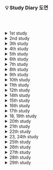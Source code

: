 ### 💡 Study Diary 도연

<br/><br/>

<details>
  <summary>1st study</summary>
  📅기간 : 2021-07-26 ~ 2021-07-30   
     
  🌱목표
  * kotlin 기본 공부
  * 단계별 문제 풀이 20단계까지 1문제씩풀기
  
  
  |날짜|문제|
  |:--:|:---|
  |**07/26(월)** | 1단계([10869](https://www.acmicpc.net/problem/10869)), 2단계([2884](https://www.acmicpc.net/problem/2884)), 3단계([2439](https://www.acmicpc.net/problem/2439))|
  |**07/27(화)** | 4단계([1110](https://www.acmicpc.net/problem/1110)), 5단계([4344](https://www.acmicpc.net/problem/4344))|
  |**07/28(수)** |6단계([4673](https://www.acmicpc.net/problem/4673)), 7단계([1157](https://www.acmicpc.net/problem/1157)), 8단계([2839](https://www.acmicpc.net/problem/2839))|
  |[**07/29(목)**](#0729목) |9단계([11653](https://www.acmicpc.net/problem/11653)), 10단계([11729](https://www.acmicpc.net/problem/11729)), 11단계([7568](https://www.acmicpc.net/problem/7568)), 12단계([2750](https://www.acmicpc.net/problem/2750)), 18단계([10773](https://www.acmicpc.net/problem/10773)), 15단계([1003](https://www.acmicpc.net/problem/1003)), 16단계([11047](https://www.acmicpc.net/problem/11047))|
  |[**07/30(금)**](#0730금) ||
  
  *   *   *

  #### 07/29(목)

  11 단계 Brute-Force : 문제를 이해하고 정의하는 것을 우선할 것.   
  12 단계 정렬&nbsp;&nbsp;&nbsp;&nbsp;&nbsp;&nbsp;&nbsp;&nbsp;&nbsp;&nbsp;&nbsp;&nbsp;: 카운팅 정렬의 실패   
  17 단계 DP&nbsp;&nbsp;&nbsp;&nbsp;&nbsp;&nbsp;&nbsp;&nbsp;&nbsp;&nbsp;&nbsp;&nbsp;&nbsp;&nbsp;&nbsp;: 상향식으로 풀이, 하향식은 아직 어려움

  *   *   *

  #### 07/30(금)

  2750 수 정렬하기 : 삽입정렬 잘못 풀음, 다시 풀어야 한다.
</details>

<details>
  <summary>2nd study</summary>
  📅기간 : 2021-08-02 ~ 2021-08-06   

  🌱목표
  * Kotlin으로 기본 자료구조 구현

  📃숙제
  |문제|문제유형|
  |:--:|:------|
  |[네트워크](https://programmers.co.kr/learn/courses/30/lessons/43162)|DFS/BFS|
  |[순위검색](https://programmers.co.kr/learn/courses/30/lessons/72412)||
  |[문자열 압축](https://programmers.co.kr/learn/courses/30/lessons/60057)||
  
   *   *   *
  
  네트워크 빼고 풀지 못함.

</details>


<details>
  <summary>3th study</summary>
  📅기간 : 2021-08-09 ~ 2021-08-13   
  
  🌱목표
  * Kotlin으로 기본 자료구조 구현
  * kotlin의 다양한 함수 공부

  📃숙제
  |문제|문제유형|
  |:--:|:-------|
  |[토마토](https://www.acmicpc.net/problem/7576)|BFS|
  |[유기농 배추](https://www.acmicpc.net/problem/1012)|DFS/BFS|
  |[보물섬](https://www.acmicpc.net/problem/2589)|BFS|

  <br />

  |날짜|문제|
  |:--:|:---|
  |**08/09(월)**| X |
  |[**08/10(화)**](#0810화)|BOJ_7576_토마토|
  |**08/11(수)**| X |
  |[**08/12(목)**](#0812목)|BOJ_1012_유기농배추, BOJ_2589_보물섬|
  |[**08/13(금)**]()||
  
   *   *   *
  
  ### 08/10(화)
  kotlin for문 범위의 다양한 표현
  ```kotlin
  fun forLoop(){
      println("[for] 반복문")
      val items = listOf("apple", "banana", "kiwi")

      // A
      for(item in items) {
          println(item)
      }
      // B
      for(index in 0..(items.size-1)) {
          println("이건 item at $index is ${items[index]}")
      }
      // C
      for(index in 0 until items.size) {
          println("이건 item at $index is ${items[index]}")
      }
      // D
      for(index in items.indices) { //indices -> 0..2
          println("item at $index is ${items[index]}")
      }
  }
  ```

   *   *   *

  ### 08/12(목)
  <br />
  chunked   

  ```kotlin
  s:String.chunked(size:Int)    // return List<String>
  ```
  size는 자를 크기이다.
  ex. size가 2 이면, 2문자씩 문자열을 자르겠다는 의미
  <br />
  Pair   

  ```kotlin
  Pair<T, T> = Pair(value: T, value: T)
  ```
  bfs에서 Pair는 매우 유용

  나의 문제점 : BFS나 DFS의 변수나 범위에서 실수가 잦다.
</details>

<details>
  <summary>4th study</summary>
  📅기간 : 2021-08-16 ~ 2021-08-20   
  
  🌱목표
  * Kotlin으로 기본 자료구조 구현
  * kotlin의 다양한 함수 공부

  📃숙제
  |문제|
  |:--:|
  |[괄호제거](https://www.acmicpc.net/problem/2800)|
  |[최대 힙](https://www.acmicpc.net/problem/11279)|
  |[트리](https://www.acmicpc.net/problem/4256)|
  
   *   *   *
  
  4주차는 한문제도 풀지 못함.
</details>

<details>
  <summary>5th study</summary>
  📅기간 : 2021-08-23 ~ 2021-08-27   
  
  🌱목표
  * Kotlin으로 기본 자료구조 구현
  * kotlin의 다양한 함수 공부
  * kotlin의 기본구조 공부

  📃숙제
  |문제|유형|
  |:--:|:---|
  |[폰_호석만](https://www.acmicpc.net/problem/21275)|수학|
  |[최소 회의실 개수](https://www.acmicpc.net/problem/19598)|그리디|
  |[징검다리 건너기](https://www.acmicpc.net/problem/21317)|DP|

  <br />
  
  |날짜|문제|
  |:--:|:---|
  |**08/23(월)**|X|
  |[**08/24(화)**](#0824화)|폰_호석만|
  |[**08/25(수)**](#0825수)|오답고침|
  |[**08/26(목)**]()||
  |[**08/27(금)**]()||

   *   *   *

  ### 08/24(화)
  폰_호석만 부분 성공 : 22/24   
  부루트 포스 등 알고리즘에 의존하지 않는 문제들을 푸는 것에 익숙해질 필요가 있다.

  ### 08/25(수)
  폰_호석만 성공 : 24/24   
  실패 원인 : for문에서 until을 사용하고 전체크기-1을 해주는 실수를 함.

</details>

<details>
  <summary>6th study</summary>
  📅기간 : 2021-08-30 ~ 2021-09-03   

  🌱목표
  * Kotlin으로 기본 자료구조 구현
  * kotlin의 다양한 함수 공부

  📃숙제
  |문제|문제 유형|
  |:--:|:-------|
  |[상어 초등학교](https://www.acmicpc.net/problem/21608)|시뮬레이션, 구현|
  |[겹치는 건 싫어](https://www.acmicpc.net/problem/20922)|투 포인터|
  |[가장 큰 정사각형](https://www.acmicpc.net/problem/1915)|DP|
</details>

<details>
<summary>7th study</summary>
📅기간 : 2021-09-06 ~ 2021-09-11   

  🌱목표
  * Kotlin으로 기본 자료구조 구현
  * kotlin의 다양한 함수 공부

📃숙제
  |문제|문제 유형|해결|
  |:----:|:----------|:----:|
  |[](https://www.acmicpc.net/problem/)|  |X|
  |[](https://www.acmicpc.net/problem/)|  |X|
  |[](https://www.acmicpc.net/problem/)|  |X|
</details>

<details>
<summary>8th study</summary>
📅기간 : 2021-09-13 ~ 2021-09-17

  🌱목표
  * Kotlin으로 기본 자료구조 구현
  * kotlin의 다양한 함수 공부

📃숙제
  |문제|문제 유형|해결|
  |:----:|:----------|:----:|
  |[구간 나누기 2](https://www.acmicpc.net/problem/13397)|이분 탐색|O|
  |[스도쿠](https://www.acmicpc.net/problem/2580)|백트래킹|O|
  |[같은 수로 만들기](https://www.acmicpc.net/problem/2374)|분할 정복|X|
</details>

<details>
<summary>9th study</summary>
📅기간 : 2021-09-20 ~ 2021-09- 24

  🌱목표
  * Kotlin으로 기본 자료구조 구현
  * kotlin의 다양한 함수 공부

📃숙제
  |문제|문제 유형|해결|
  |:----:|:----------|:----:|
  |[부분 문자열](https://www.acmicpc.net/problem/16916)|문자열, kmp|X|
  |[후위 표기식](https://www.acmicpc.net/problem/1918)|스택|O|
  |[이중 우선순위 큐](https://www.acmicpc.net/problem/7662)|큐, 맵|O|
</details>

<details>
<summary>10th study</summary>
📅기간 : 2021-09-27 ~ 2021-09- 30

  🌱목표
  * Kotlin으로 기본 자료구조 구현
  * kotlin의 다양한 함수 공부

📃숙제
  |문제|문제 유형|해결|
  |:----:|:----------|:----:|
  |[트리의 순회](https://www.acmicpc.net/problem/2263)|트리|O|
  |[소수 & 팰린드롬](https://www.acmicpc.net/problem/1747)|수학|O|
</details>

<details>
<summary>11th study</summary>
📅기간 : 2021-09-30 ~ 2021-10- 07

  🌱목표
  * Kotlin으로 기본 자료구조 구현
  * kotlin의 다양한 함수 공부

📃숙제
  |문제|문제 유형|해결|
  |:----:|:----------|:----:|
  |[징검다리 건너기](https://www.acmicpc.net/problem/21317)|DP|O|
  |[카드 정렬하기](https://www.acmicpc.net/problem/1715)|그리드, 우선순위큐|O|
  |[팰린드롬?](https://www.acmicpc.net/problem/10942)|DP|O|
</details>

<details>
<summary>12th study</summary>
📅기간 : 2021-10-09 ~ 2021-10- 15

  🌱목표
  * Kotlin으로 기본 자료구조 구현
  * kotlin의 다양한 함수 공부

📃숙제
  |문제|문제 유형|해결|
  |:----:|:----------|:----:|
  |[부분합](https://www.acmicpc.net/problem/1806)|투포인터|O|
  |[모양 만들기](https://www.acmicpc.net/problem/16932)|그래프 탐색|O|
  |[마법사 상어와 블리자드](https://www.acmicpc.net/problem/21611)|구현|X|
</details>

<details>
<summary>14th study</summary>
📅기간 : 2021-10-23 ~ 2021-10- 28

  🌱목표
  * Kotlin으로 기본 자료구조 구현
  * kotlin의 다양한 함수 공부

📃숙제
  |문제|문제 유형|해결|
  |:----:|:----------|:----:|
  |[테트로미노](https://www.acmicpc.net/problem/14500)|완전탐색|X|
  |[미세먼지 안녕!](https://www.acmicpc.net/problem/17144)|시뮬레이션|X|
  |[휴게소 세우기](https://www.acmicpc.net/problem/1477)|이분탐색|X|
</details>

<details>
<summary>15th study</summary>
📅기간 : 2021-10-29 ~ 2021-11- 04

  🌱목표
  * Kotlin으로 기본 자료구조 구현
  * kotlin의 다양한 함수 공부

📃숙제
  |문제|문제 유형|해결|
  |:----:|:----------|:----:|
  |[색종이 붙이기](https://www.acmicpc.net/problem/21317)|백트래킹|O|
  |[박스 채우기](https://www.acmicpc.net/problem/1715)|분할정복|X|
  |[잠수함식별](https://www.acmicpc.net/problem/10942)|문자열|O|
</details>

<details>
<summary>16th study</summary>
📅기간 : 2021-11-05 ~ 2021-11- 11

  🌱목표
  * Kotlin으로 기본 자료구조 구현
  * kotlin의 다양한 함수 공부

📃숙제
  |문제|문제 유형|해결|
  |:----:|:----------|:----:|
  |[탑](https://www.acmicpc.net/problem/2493)|자료구조(stack)|O|
  |[N으로 만들기](https://www.acmicpc.net/problem/17255)|자료구조(재귀)|O|
  |[단절점과 단절선](https://www.acmicpc.net/problem/14675)|트리|O|
</details>

<details>
<summary>17th study</summary>
📅기간 : 2021-11-12 ~ 2021-11- 18

  🌱목표
  * Kotlin으로 기본 자료구조 구현
  * kotlin의 다양한 함수 공부

📃숙제
  |문제|문제 유형|해결|
  |:----:|:----------|:----:|
  |[순회강연](https://www.acmicpc.net/problem/2109)|그리디|X|
  |[평범한 배낭](https://www.acmicpc.net/problem/12865)|DP|X|
  |[회전 초밥](https://www.acmicpc.net/problem/15961)|투 포인터|X|
</details>

<details>
<summary>18, 19th study</summary>
📅기간 : 2021-11-19 ~ 2021-12- 02

  🌱목표
  * Kotlin으로 기본 자료구조 구현
  * kotlin의 다양한 함수 공부

📃숙제
  |문제|문제 유형|해결|
  |:----:|:----------|:----:|
  |[2048(Easy)](https://www.acmicpc.net/problem/12100)|구현|O|
  |[연구소 2](https://www.acmicpc.net/problem/17141)|그래프|O|
  |[종이 조각](https://www.acmicpc.net/problem/14391)|완탐|O|
</details>

<details>
<summary>20th study</summary>
📅기간 : 2021-12-03 ~ 2021-12- 09

  🌱목표
  * Kotlin으로 기본 자료구조 구현
  * kotlin의 다양한 함수 공부

📃숙제
  |문제|문제 유형|해결|
  |:----:|:----------|:----:|
  |[나무 재테크](https://www.acmicpc.net/problem/16235)|구현|O|
  |[놀이 공원](https://www.acmicpc.net/problem/1561)|이분탐색|O|
  |[행렬 제곱](https://www.acmicpc.net/problem/10830)|분할정복|O|
</details>

<details>
<summary>21th study</summary>
📅기간 : 2021-12-10 ~ 2021-12-16

  🌱목표
  * Kotlin으로 기본 자료구조 구현
  * kotlin의 다양한 함수 공부

📃숙제
  |문제|문제 유형|해결|
  |:----:|:----------|:----:|
  |[개미굴](https://www.acmicpc.net/problem/14725)|문자열|O|
  |[특정한 최단 경로](https://www.acmicpc.net/problem/1504)|최단거리|O|
  |[무한 수열](https://www.acmicpc.net/problem/1351)|자료구조|O|
</details>

<details>
<summary>22th study</summary>
📅기간 : 2021-12-17 ~ 2021-12-23

  🌱목표
  * Kotlin으로 기본 자료구조 구현
  * kotlin의 다양한 함수 공부

📃숙제
  |문제|문제 유형|해결|
  |:----:|:----------|:----:|
  |[사회망 서비스(SNS)](https://www.acmicpc.net/problem/2533)|트리|X|
  |[센서](https://www.acmicpc.net/problem/2212)|그리디|O|
  |[LCS](https://www.acmicpc.net/problem/9251)|DP|O|
</details>

<details>
<summary>23, 24th study</summary>
📅기간 : 2021-12-24 ~ 2022-01-07

  🌱목표
  * Kotlin으로 기본 자료구조 구현
  * kotlin의 다양한 함수 공부

📃숙제
  |문제|문제 유형|해결|
  |:----:|:----------|:----:|
  |[타일 채우기](https://www.acmicpc.net/problem/2133)|DP|X|
  |[AC](https://www.acmicpc.net/problem/5430)|Deque|X|
  |[로봇 청소기](https://www.acmicpc.net/problem/14503)|시뮬레이션|X|
  |[흩날리는 시험지 속에서 내 평점이 느껴진거야](https://www.acmicpc.net/problem/17951)|이분탐색|X|
</details>

<details>
<summary>25th study</summary>
📅기간 : 2022-01-08 ~ 2022-01-13

  🌱목표
  * Kotlin으로 기본 자료구조 구현
  * kotlin의 다양한 함수 공부

📃숙제
  |문제|문제 유형|해결|
  |:----:|:----------|:----:|
  |[부분수열의 합](https://www.acmicpc.net/problem/1182)|백트래킹|O|
  |[부등호](https://www.acmicpc.net/problem/2529)|백트래킹|O|
  |[스타트링크](https://www.acmicpc.net/problem/5014)|BFS|O|
  |[생태학](https://www.acmicpc.net/problem/4358)|트라이|X|
</details>

<details>
<summary>26th study</summary>
📅기간 : 2022-01-14 ~ 2022-01-20

  🌱목표
  * Kotlin으로 기본 자료구조 구현
  * kotlin의 다양한 함수 공부

📃숙제
  |문제|문제 유형|해결|
  |:----:|:----------|:----:|
  |[집합의 표현](https://www.acmicpc.net/problem/1717)|유니온 파인드|X|
  |[안전 영역](https://www.acmicpc.net/problem/2468)|DFS|X|
  |[어른 상어](https://www.acmicpc.net/problem/19237)|구현|X|
  |[균형잡힌 세상](https://www.acmicpc.net/problem/4949)|스택|X|
  |[외계인의 기타 연주](https://www.acmicpc.net/problem/2841)|스택|X|
</details>

<details>
<summary>27th study</summary>
📅기간 : 2022-01-21 ~ 2022-01-27

  🌱목표
  * Kotlin으로 기본 자료구조 구현
  * kotlin의 다양한 함수 공부

📃숙제
  |문제|문제 유형|해결|
  |:----:|:----------|:----:|
  |[절댓값 힙](https://www.acmicpc.net/problem/11286)|우선순위 큐|O|
  |[적록 색약](https://www.acmicpc.net/problem/10026)|DFS|O|
  |[토너먼트 만들기](https://www.acmicpc.net/problem/2262)|그리디|X|
  |[마법사 상어와 토네이도](https://www.acmicpc.net/problem/20057)|구현|X|
</details>

<details>
<summary>28th study</summary>
📅기간 : 2022-01-28 ~ 2022-02-10

  🌱목표
  * Kotlin으로 기본 자료구조 구현
  * kotlin의 다양한 함수 공부

📃숙제
  |문제|문제 유형|해결|
  |:----:|:----------|:----:|
  |[뱀](https://www.acmicpc.net/problem/3190)|Deque|O|
  |[박스 채우기](https://www.acmicpc.net/problem/1493)|분할정복|X|
  |[스타트 택시](https://www.acmicpc.net/problem/19238)|구현|X|
</details>

<details>
<summary>29th study</summary>
📅기간 : 2022-02-11 ~ 2022-02-17

  🌱목표
  * Kotlin으로 기본 자료구조 구현
  * kotlin의 다양한 함수 공부

📃숙제
  |문제|문제 유형|해결|
  |:----:|:----------|:----:|
  |[문자열 폭발](https://www.acmicpc.net/problem/9935)|문자열|X|
  |[파티](https://www.acmicpc.net/problem/1238)|다익스트라|X|
  |[두 동전](https://www.acmicpc.net/problem/16197)|BFS|X|
  |[격자상의 경로](https://www.acmicpc.net/problem/10164)|DP(조합)|X|
</details>